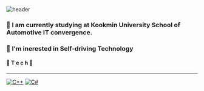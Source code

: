 ![header](https://capsule-render.vercel.app/api?type=wave&color=auto&height=300&section=header&text=Jo's%20Factory✨&fontSize=70)

### 📙 I am currently studying at Kookmin University School of Automotive IT convergence.   
### 🌱 I'm inerested in Self-driving Technology 




#### 🌹 T e c h 🌹
***
[![C++](https://img.shields.io/badge/C++-F7DF1E?style=plastic&logo=C%2B%2B&logoColor=black)](https://github.com/jo-seokhun/jo-seokhun.git)  [![C#](https://img.shields.io/badge/C-A8B9CC?style=plastic&logo=C&logoColor=black)](https://github.com/jo-seokhun/jo-seokhun.git)




